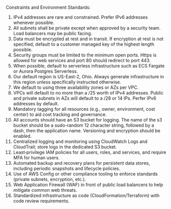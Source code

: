 Constraints and Environment Standards: 
1. IPv4 addresses are rare and constrained. Prefer IPv6 addresses whenever possible.
2. All subnets shall be private except when approved by a security team. Load balancers may be public facing.
3. Data must be encrypted at rest and in transit. If encryption at rest is not specified, default to a customer managed key of the highest length possible.
4. Security groups must be limited to the minimum open ports. Https is allowed for web services and port 80 should redirect to port 443.
5. When possible, default to serverless infrastructure such as ECS Fargate or Aurora Postgres Serverless.
6. Our default region is US-East-2, Ohio. Always generate infrastructure in this region unless specifically instructed otherwise.
7. We default to using three availability zones or AZs per VPC.
8. VPCs will default to no more than a /25 worth of IPv4 addresses. Public and private subnets in AZs will default to a /28 or 14 IPs. Perfer IPv6 addresses by default.
9. Mandatory tagging for all resources (e.g., owner, environment, cost center) to aid cost tracking and governance.
10. All accounts should have an S3 bucket for logging. The name of the s3 bucket should be a sudo-random 12 character string, followed by a dash, then the application name. Versioning and encryption should be enabled.
11. Centralized logging and monitoring using CloudWatch Logs and CloudTrail; store logs in the dedicated S3 bucket.
12. Least‑privilege IAM policies for all users, roles, and services, and require MFA for human users.
13. Automated backup and recovery plans for persistent data stores, including periodic snapshots and lifecycle policies.
14. Use of AWS Config or other compliance tooling to enforce standards (private subnets, encryption, etc.).
15. Web Application Firewall (WAF) in front of public load balancers to help mitigate common web threats.
16. Standardized infrastructure as code (CloudFormation/Terraform) with code review requirements.
